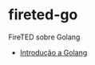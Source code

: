 # fireted-go
FireTED sobre Golang

* [Introdução a Golang](https://talks.godoc.org/github.com/danielsuguimoto/fireted-go/fireted-go.slide)